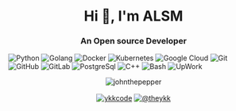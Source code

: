 <h1 align="center">Hi 👋, I'm ALSM</h1>
<h3 align="center">An Open source Developer</h3>

![Python](https://img.shields.io/badge/-Python-black?style=flat-square&logo=Python)
![Golang](https://img.shields.io/badge/-Golang-black?style=flat-square&logo=go)
![Docker](https://img.shields.io/badge/-Docker-black?style=flat-square&logo=docker)
![Kubernetes](https://img.shields.io/badge/-Kubernetes-black?style=flat-square&logo=Kubernetes)
![Google Cloud](https://img.shields.io/badge/Google%20Cloud-black?style=flat-square&logo=google-cloud)
![Git](https://img.shields.io/badge/-Git-black?style=flat-square&logo=git)
![GitHub](https://img.shields.io/badge/-GitHub-black?style=flat-square&logo=github)
![GitLab](https://img.shields.io/badge/-GitLab-black?style=flat-square&logo=gitlab)
![PostgreSql](https://img.shields.io/badge/-PostgreSQL-black?style=flat-square&logo=PostgreSQL)
![C++](https://img.shields.io/badge/-C++-black?style=flat-square&logo=c%2B%2B)
![Bash](https://img.shields.io/badge/-Bash-black?style=flat-square&logo=gnu-bash)
![UpWork](https://img.shields.io/badge/-UpWork-black?style=flat-square&logo=upwork)
<p align="center"><img align="center" src="https://github-readme-statsv2.vercel.app/api?username=johnthepepper&show_icons=true&theme=tokyonight&include_all_commits=true&count_private=true" alt="johnthepepper" /></p>

<p align="center">
    <a href="https://twitter.com/comingsoon(not account)" target="blank"><img align="center" src="https://img.shields.io/badge/-twitter-black?style=for-the-badge&logo=twitter" alt="ykkcode"/></a>    
    <a href="https://medium.com/comingsoon(not account)" target="blank"><img align="center" src="https://img.shields.io/badge/-medium-black?style=for-the-badge&logo=medium" alt="@theykk"/></a>      
</p>

